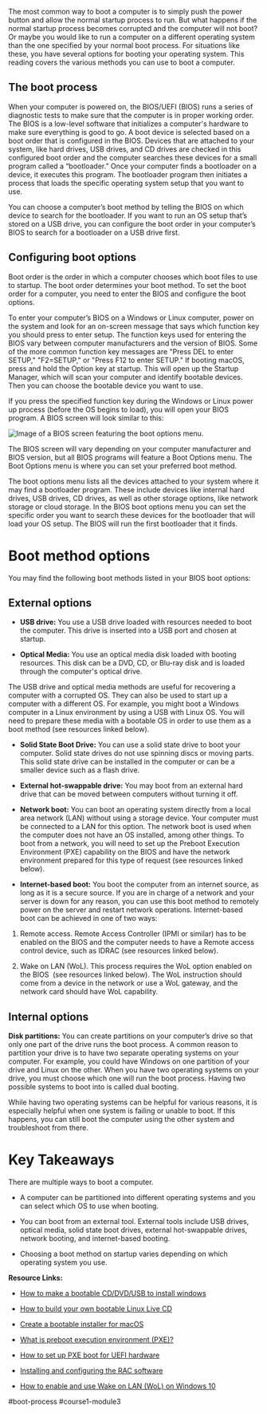 The most common way to boot a computer is to simply push the power button and allow the normal startup process to run. But what happens if the normal startup process becomes corrupted and the computer will not boot? Or maybe you would like to run a computer on a different operating system than the one specified by your normal boot process. For situations like these, you have several options for booting your operating system. This reading covers the various methods you can use to boot a computer.

## The boot process

When your computer is powered on, the BIOS/UEFI (BIOS) runs a series of diagnostic tests to make sure that the computer is in proper working order. The BIOS is a low-level software that initializes a computer's hardware to make sure everything is good to go. A boot device is selected based on a boot order that is configured in the BIOS. Devices that are attached to your system, like hard drives, USB drives, and CD drives are checked in this configured boot order and the computer searches these devices for a small program called a “bootloader.” Once your computer finds a bootloader on a device, it executes this program. The bootloader program then initiates a process that loads the specific operating system setup that you want to use.

You can choose a computer’s boot method by telling the BIOS on which device to search for the bootloader. If you want to run an OS setup that’s stored on a USB drive, you can configure the boot order in your computer’s BIOS to search for a bootloader on a USB drive first.

## Configuring boot options

Boot order is the order in which a computer chooses which boot files to use to startup. The boot order determines your boot method. To set the boot order for a computer, you need to enter the BIOS and configure the boot options.

To enter your computer’s BIOS on a Windows or Linux computer, power on the system and look for an on-screen message that says which function key you should press to enter setup. The function keys used for entering the BIOS vary between computer manufacturers and the version of BIOS. Some of the more common function key messages are "Press DEL to enter SETUP," "F2=SETUP," or "Press F12 to enter SETUP." If booting macOS, press and hold the Option key at startup. This will open up the Startup Manager, which will scan your computer and identify bootable devices. Then you can choose the bootable device you want to use.

If you press the specified function key during the Windows or Linux power up process (before the OS begins to load), you will open your BIOS program. A BIOS screen will look similar to this:

![Image of a BIOS screen featuring the boot options menu.](https://d3c33hcgiwev3.cloudfront.net/imageAssetProxy.v1/ATDdJEjjReSSqInW2wrmRA_e492239c222e48a4b719d830ff39f8f1_gEZiIfKZNdpVeGh7k9wdy8YfLnjqSOTqRzAxOw0KU9U04uMMkejL6Xmrdk1qMHb_1HJfPtCWru1amhDwStl9FTcVP5j1dlY_KUc5aDP8zOWuzxK8Cyle3sDDgUaG_XSrQOrbz3Te2F1WbRUc8KvWyC5rqrYLlH3dmnpb30MiitrmgQhJdb7T4dln5AVHOM8?expiry=1680912000000&hmac=DXxZp1xgcTEiAT6lHHsQOkHcNc8c7jCLBMPhuQ_WJxQ)

The BIOS screen will vary depending on your computer manufacturer and BIOS version, but all BIOS programs will feature a Boot Options menu. The Boot Options menu is where you can set your preferred boot method.

The boot options menu lists all the devices attached to your system where it may find a bootloader program. These include devices like internal hard drives, USB drives, CD drives, as well as other storage options, like network storage or cloud storage. In the BIOS boot options menu you can set the specific order you want to search these devices for the bootloader that will load your OS setup. The BIOS will run the first bootloader that it finds.

# Boot method options

You may find the following boot methods listed in your BIOS boot options:

## External options

-   **USB drive:** You use a USB drive loaded with resources needed to boot the computer. This drive is inserted into a USB port and chosen at startup.
    
-   **Optical Media:** You use an optical media disk loaded with booting resources. This disk can be a DVD, CD, or Blu-ray disk and is loaded through the computer's optical drive.
    

The USB drive and optical media methods are useful for recovering a computer with a corrupted OS. They can also be used to start up a computer with a different OS. For example, you might boot a Windows computer in a Linux environment by using a USB with Linux OS. You will need to prepare these media with a bootable OS in order to use them as a boot method (see resources linked below).

-   **Solid State Boot Drive:** You can use a solid state drive to boot your computer. Solid state drives do not use spinning discs or moving parts. This solid state drive can be installed in the computer or can be a smaller device such as a flash drive.
    
-   **External hot-swappable drive:** You may boot from an external hard drive that can be moved between computers without turning it off.
    
-   **Network boot:** You can boot an operating system directly from a local area network (LAN) without using a storage device. Your computer must be connected to a LAN for this option. The network boot is used when the computer does not have an OS installed, among other things. To boot from a network, you will need to set up the Preboot Execution Environment (PXE) capability on the BIOS and have the network environment prepared for this type of request (see resources linked below).
    
-   **Internet-based boot:** You boot the computer from an internet source, as long as it is a secure source. If you are in charge of a network and your server is down for any reason, you can use this boot method to remotely power on the server and restart network operations. Internet-based boot can be achieved in one of two ways:
    

1.  Remote access. Remote Access Controller (IPMI or similar) has to be enabled on the BIOS and the computer needs to have a Remote access control device, such as IDRAC (see resources linked below).
    
2.  Wake on LAN (WoL). This process requires the WoL option enabled on the BIOS  (see resources linked below). The WoL instruction should come from a device in the network or use a WoL gateway, and the network card should have WoL capability.
    

## Internal options

**Disk partitions:** You can create partitions on your computer’s drive so that only one part of the drive runs the boot process. A common reason to partition your drive is to have two separate operating systems on your computer. For example, you could have Windows on one partition of your drive and Linux on the other. When you have two operating systems on your drive, you must choose which one will run the boot process. Having two possible systems to boot into is called dual booting.

While having two operating systems can be helpful for various reasons, it is especially helpful when one system is failing or unable to boot. If this happens, you can still boot the computer using the other system and troubleshoot from there.

# Key Takeaways

There are multiple ways to boot a computer.

-   A computer can be partitioned into different operating systems and you can select which OS to use when booting.
    
-   You can boot from an external tool. External tools include USB drives, optical media, solid state boot drives, external hot-swappable drives, network booting, and internet-based booting.
    
-   Choosing a boot method on startup varies depending on which operating system you use.
    

**Resource Links:**

-   [How to make a bootable CD/DVD/USB to install windows](https://www.makeuseof.com/tag/make-bootable-usb-cd-dvd-install-windows-using-iso-file/)
    
-   [How to build your own bootable Linux Live CD](https://www.makeuseof.com/tag/build-bootable-linux-live-cd/)
    
-   [Create a bootable installer for macOS](https://support.apple.com/en-us/HT201372)
    
-   [What is preboot execution environment (PXE)?](https://www.techtarget.com/searchnetworking/definition/Preboot-Execution-Environment)
    
-   [How to set up PXE boot for UEFI hardware](https://www.redhat.com/sysadmin/pxe-boot-uefi)
    
-   [Installing and configuring the RAC software](https://cs.uwaterloo.ca/~brecht/servers/docs/PowerEdge-2600/en/ERA/rac34c6.htm)
    
-   [How to enable and use Wake on LAN (WoL) on Windows 10](https://www.windowscentral.com/how-enable-and-use-wake-lan-wol-windows-10)

#boot-process #course1-module3 